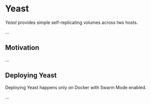 # Yeast

*Yeast* provides simple self-replicating volumes across two hosts.

...

## Motivation

...

## Deploying Yeast

Deploying Yeast happens only on Docker with Swarm Mode enabled.

...
